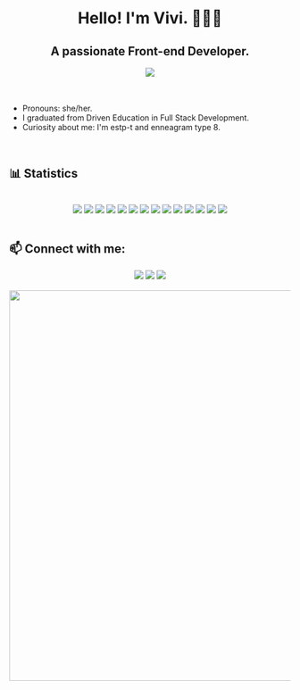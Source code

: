 <div align="center">
 <h1> Hello! I'm Vivi. 👩🏻‍💻</h1> 
 <h2>A passionate Front-end Developer.</h2>
   <img src="https://cdn.discordapp.com/attachments/469247110286409742/875169875843223562/tenor_1.gif"/>
 </div>
<br>
 <br>
 <ul>
  <li>Pronouns: she/her.</li>
  <li>I graduated from Driven Education in Full Stack Development. </li>
 <li>Curiosity about me: I'm estp-t and enneagram type 8.</li>
  </ul>
 


   <br>
 
 <h2>📊 Statistics</h2>
 <br>
 <div align="center">
 <img src="https://img.shields.io/badge/HTML5-E34F26?style=for-the-badge&logo=html5&logoColor=white">
 <img src="https://img.shields.io/badge/CSS3-1572B6?style=for-the-badge&logo=css3&logoColor=white">
 <img src="https://img.shields.io/badge/React-20232A?style=for-the-badge&logo=react&logoColor=61DAFB">
 <img src="https://img.shields.io/badge/JavaScript-323330?style=for-the-badge&logo=javascript&logoColor=F7DF1E">
 <img src="https://img.shields.io/badge/Node.js-43853D?style=for-the-badge&logo=node.js&logoColor=white">
 <img src="https://img.shields.io/badge/MongoDB-4EA94B?style=for-the-badge&logo=mongodb&logoColor=white">
 <img src="https://img.shields.io/badge/figma-%23F24E1E.svg?style=for-the-badge&logo=figma&logoColor=white">
 <img src="https://img.shields.io/badge/postgres-%23316192.svg?style=for-the-badge&logo=postgresql&logoColor=white">
<img src="https://img.shields.io/badge/typescript-%23007ACC.svg?style=for-the-badge&logo=typescript&logoColor=white">
<img src="https://img.shields.io/badge/Prisma-3982CE?style=for-the-badge&logo=Prisma&logoColor=white">
<img src="https://img.shields.io/badge/AWS-%23FF9900.svg?style=for-the-badge&logo=amazon-aws&logoColor=white">
<img src="https://img.shields.io/badge/docker-%230db7ed.svg?style=for-the-badge&logo=docker&logoColor=white">
 <img src="https://img.shields.io/badge/React_Native-20232A?style=for-the-badge&logo=react&logoColor=61DAFB">
<img src="https://img.shields.io/badge/-Swagger-%23Clojure?style=for-the-badge&logo=swagger&logoColor=white">
 </div>
 <br>
  
 <h2>📫 Connect with me: </h2>
 <div align="center">
 <a href="https://www.linkedin.com/in/vitoriarortega/" target="_blank"><img src="https://img.shields.io/badge/-LinkedIn-%230077B5?style=for-the-badge&logo=linkedin&logoColor=white" target="_blank"></a>
  <a href="mailto:vivirortega@gmail.com" target="_blank"><img src="https://img.shields.io/badge/Gmail-D14836?style=for-the-badge&logo=gmail&logoColor=white" target="_blank"></a>
<a href="https://open.spotify.com/user/22wfzfnt6vnvvjntv7jmlvblq?si=NpHBK_DaRd2XC7q7S8GHiw&nd=1" target="_blank"><img src="https://img.shields.io/badge/Spotify-1ED760?&style=for-the-badge&logo=spotify&logoColor=white"></a> 

 <br>
 <br>
 <img height="700em" src="https://media.discordapp.net/attachments/828075838259331093/951316551934546020/anil-demir-lainroom-animated-002.gif?width=710&height=473"/>
</div>
 

